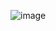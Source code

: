 ![image](https://user-images.githubusercontent.com/46073523/168688119-f4ef0661-7b4c-465b-ad45-a49ba19ae594.png)
